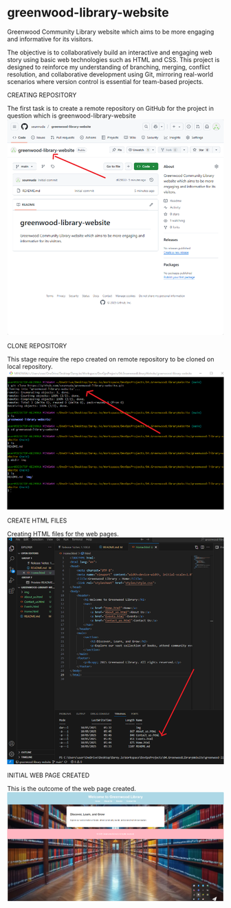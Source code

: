 # greenwood-library-website
Greenwood Community Library website which aims to be more engaging and informative for its visitors.

The objective is to collaboratively build an interactive and engaging web story using basic web technologies such as HTML and CSS. This project is designed to reinforce my understanding of branching, merging, conflict resolution, and collaborative development using Git, mirroring real-world scenarios where  version control is essential for team-based projects.

CREATING REPOSITORY

The first task is to create a remote repository on GitHub for the project in question which is greenwood-library-website
![RepoCreationOnGitHub](./img/1.createRepository.png)

CLONE REPOSITORY

This stage require the repo created on remote repository to be cloned on local repository.
![ClonedRepo](./img/2.ClonedRepo.png)

CREATE HTML FILES

Creating HTML files for the web pages.
![CreateIndex.html](./img/3.CreatingFilesForWebPages.png)

INITIAL WEB PAGE CREATED

This is the outcome of the web page created.
![InitialWebPage](./img/4.InitialWebpage.png)